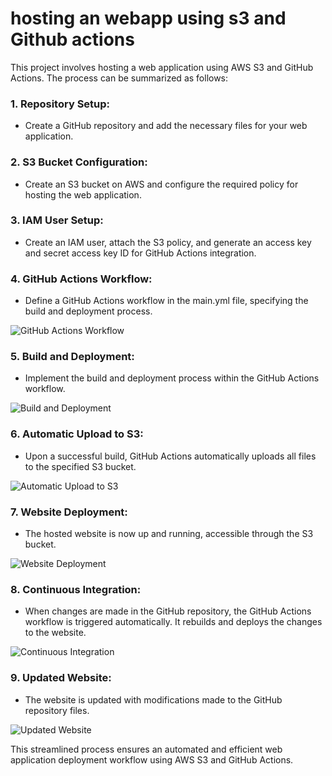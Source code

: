 
# hosting an webapp using s3 and Github actions


This project involves hosting a web application using AWS S3 and GitHub Actions. The process can be summarized as follows:

### 1. **Repository Setup:**
   - Create a GitHub repository and add the necessary files for your web application.

### 2. **S3 Bucket Configuration:**
   - Create an S3 bucket on AWS and configure the required policy for hosting the web application.

### 3. **IAM User Setup:**
   - Create an IAM user, attach the S3 policy, and generate an access key and secret access key ID for GitHub Actions integration.

### 4. **GitHub Actions Workflow:**
   - Define a GitHub Actions workflow in the main.yml file, specifying the build and deployment process.

   ![GitHub Actions Workflow](https://github.com/sunilkurthakoti/hosting_webapp_s3-githubactions/assets/131526336/a4aa2cd9-410e-449c-931e-6a5f3d3929af)

### 5. **Build and Deployment:**
   - Implement the build and deployment process within the GitHub Actions workflow.

   ![Build and Deployment](https://github.com/sunilkurthakoti/hosting_webapp_s3-githubactions/assets/131526336/d60439e1-b4b3-4ac0-a144-18f63ab8fa67)

### 6. **Automatic Upload to S3:**
   - Upon a successful build, GitHub Actions automatically uploads all files to the specified S3 bucket.

   ![Automatic Upload to S3](https://github.com/sunilkurthakoti/hosting_webapp_s3-githubactions/assets/131526336/ce66e070-d88e-4b97-8fa2-26366f6d162e)

### 7. **Website Deployment:**
   - The hosted website is now up and running, accessible through the S3 bucket.

   ![Website Deployment](https://github.com/sunilkurthakoti/hosting_webapp_s3-githubactions/assets/131526336/281d59b7-0901-4edc-98e8-5ebd42688bc0)

### 8. **Continuous Integration:**
   - When changes are made in the GitHub repository, the GitHub Actions workflow is triggered automatically. It rebuilds and deploys the changes to the website.

   ![Continuous Integration](https://github.com/sunilkurthakoti/hosting_webapp_s3-githubactions/assets/131526336/98f71653-f88c-481e-b76f-b3d5a4562159)

### 9. **Updated Website:**
   - The website is updated with modifications made to the GitHub repository files.

   ![Updated Website](https://github.com/sunilkurthakoti/hosting_webapp_s3-githubactions/assets/131526336/dcbbff8d-e31a-47bc-bdbd-aca4b423bfb6)

This streamlined process ensures an automated and efficient web application deployment workflow using AWS S3 and GitHub Actions.
